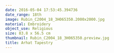 ```yaml
---
date: 2016-05-04 17:53:45.394736
date_range: 18th
image: Rubin_C2004_18_3H065350.2000x2000.jpg
material: Embroidery
object_use: Religious
size: 83.8 x 56.5 cm
thumbnail: Rubin_C2004_18_3H065350.preview.jpg
title: Arhat Tapestry
---
```


